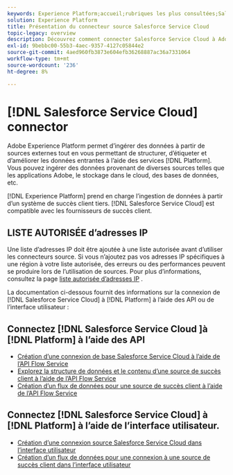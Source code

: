 ```yaml
---
keywords: Experience Platform;accueil;rubriques les plus consultées;Salesforce Service Cloud;Salesforce service cloud
solution: Experience Platform
title: Présentation du connecteur source Salesforce Service Cloud
topic-legacy: overview
description: Découvrez comment connecter Salesforce Service Cloud à Adobe Experience Platform à l’aide des API ou de l’interface utilisateur.
exl-id: 9bebbc00-55b3-4aec-9357-4127c05844e2
source-git-commit: 4aed960fb3873e604efb36268887ac36a7331064
workflow-type: tm+mt
source-wordcount: '236'
ht-degree: 8%

---
```


# [!DNL Salesforce Service Cloud] connector

Adobe Experience Platform permet d’ingérer des données à partir de sources externes tout en vous permettant de structurer, d’étiqueter et d’améliorer les données entrantes à l’aide des services [!DNL Platform]. Vous pouvez ingérer des données provenant de diverses sources telles que les applications Adobe, le stockage dans le cloud, des bases de données, etc.

[!DNL Experience Platform] prend en charge l’ingestion de données à partir d’un système de succès client tiers. [!DNL Salesforce Service Cloud] est compatible avec les fournisseurs de succès client.

## LISTE AUTORISÉE d’adresses IP

Une liste d’adresses IP doit être ajoutée à une liste autorisée avant d’utiliser les connecteurs source. Si vous n’ajoutez pas vos adresses IP spécifiques à une région à votre liste autorisée, des erreurs ou des performances peuvent se produire lors de l’utilisation de sources. Pour plus d’informations, consultez la page [liste autorisée d’adresses IP](../../ip-address-allow-list.md) .

La documentation ci-dessous fournit des informations sur la connexion de [!DNL Salesforce Service Cloud] à [!DNL Platform] à l’aide des API ou de l’interface utilisateur :

## Connectez [!DNL Salesforce Service Cloud ]à [!DNL Platform] à l’aide des API

- [Création d’une connexion de base Salesforce Service Cloud à l’aide de l’API Flow Service](../../tutorials/api/create/customer-success/salesforce-service-cloud.md)
- [Explorez la structure de données et le contenu d’une source de succès client à l’aide de l’API Flow Service](../../tutorials/api/explore/customer-success.md)
- [Création d’un flux de données pour une source de succès client à l’aide de l’API Flow Service](../../tutorials/api/collect/customer-success.md)

## Connectez [!DNL Salesforce Service Cloud] à [!DNL Platform] à l’aide de l’interface utilisateur.

- [Création d’une connexion source Salesforce Service Cloud dans l’interface utilisateur](../../tutorials/ui/create/customer-success/salesforce-service-cloud.md)
- [Création d’un flux de données pour une connexion à une source de succès client dans l’interface utilisateur](../../tutorials/ui/dataflow/customer-success.md)
